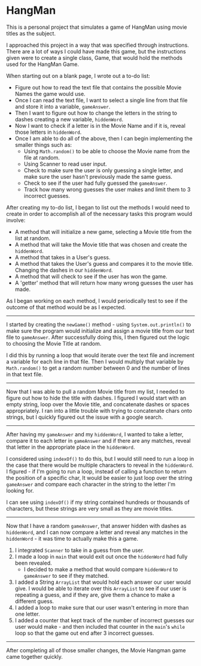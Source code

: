 # HangMan

This is a personal project that simulates a game of HangMan using movie titles as the subject.

I approached this project in a way that was specified through instructions.
There are a lot of ways I could have made this game, but the instructions given were to 
create a single class, Game, that would hold the methods used for the HangMan Game.

When starting out on a blank page, I wrote out a to-do list:
* Figure out how to read the text file that contains the possible Movie Names the game would use.
* Once I can read the text file, I want to select a single line from that file and store it into a variable, `gameAnswer`.
* Then I want to figure out how to change the letters in the string to dashes creating a new variable, `hiddenWord`.
* Now I want to check if a letter is in the Movie Name and if it is, reveal those letters in `hiddenWord`.
* Once I am able to do all of the above, then I can begin implementing the smaller things such as:
    * Using `Math.random()` to be able to choose the Movie name from the file at random.
    * Using Scanner to read user input.
    * Check to make sure the user is only guessing a single letter, and make sure the user hasn't previously made the same guess.
    * Check to see if the user had fully guessed the `gameAnswer`.
    * Track how many wrong guesses the user makes and limit them to 3 incorrect guesses.
 
 After creating my to-do list, I began to list out the methods I would need to create in order to accomplish 
 all of the necessary tasks this program would involve:
 
 * A method that will initialize a new game, selecting a Movie title from the list at random.
 * A method that will take the Movie title that was chosen and create the `hiddenWord`.
 * A method that takes in a User's guess.
 * A method that takes the User's guess and compares it to the movie title. Changing the dashes in our `hiddenWord`.
 * A method that will check to see if the user has won the game.
 * A 'getter' method that will return how many wrong guesses the user has made.
 
 As I began working on each method, I would periodically test to see if the outcome of that method would be as I expected.
 
 ---
 I started by creating the `newGame()` method - using `System.out.println()` to make sure the program would initialize and assign 
 a movie title from our text file to `gameAnswer`. After successfully doing this, I then figured out the logic to choosing the 
 Movie Title at random.
 
 I did this by running a loop that would iterate over the text file and increment a variable for each line in that file.
 Then I would multiply that variable by `Math.random()` to get a random number between 0 and the number of lines in that text file.
 
 ---
 Now that I was able to pull a random Movie title from my list, I needed to figure out how to hide the title with dashes.
 I figured I would start with an empty string, loop over the Movie title, and concatenate dashes or spaces appropriately.
 I ran into a little trouble with trying to concatenate chars onto strings, but I quickly figured out the issue with a google search.
 
 ---
 After having my `gameAnswer` and my `hiddenWord`, I wanted to take a letter, compare it to each letter in `gameAnswer` 
 and if there are any matches, reveal that letter in the appropriate place in the `hiddenWord`.
 
 I considered using `indexOf()` to do this, but I would still need to run a loop in the case that there would be multiple characters to reveal in the `hiddenWord`. I figured - if I'm going to run a loop, instead of calling a function to return the position of a specific char, It would be easier to just loop over the string `gameAnswer` and compare each character in the string to the letter I'm looking for.
 
I can see using `indexOf()` if my string contained hundreds or thousands of characters, but these strings are very small as they are movie titles.

---
Now that I have a random `gameAnswer`, that answer hidden with dashes as `hiddenWord`, and I can now compare a letter and reveal any matches in the `hiddenWord` - it was time to actually make this a game.

1. I integrated `Scanner` to take in a guess from the user.
2. I made a loop in `main` that would exit out once the `hiddenWord` had fully been revealed.
      * I decided to make a method that would compare `hiddenWord` to `gameAnswer` to see if they matched.
3. I added a String `ArrayList` that would hold each answer our user would give. I would be able to iterate over this `ArrayList` to see if our user is repeating a guess, and if they are, give them a chance to make a different guess.
4. I added a loop to make sure that our user wasn't entering in more than one letter.
5. I added a counter that kept track of the number of incorrect guesses our user would make - and then included that counter in the `main`'s `while` loop so that the game out end after 3 incorrect guesses.

---
After completing all of those smaller changes, the Movie Hangman game came together quickly.
